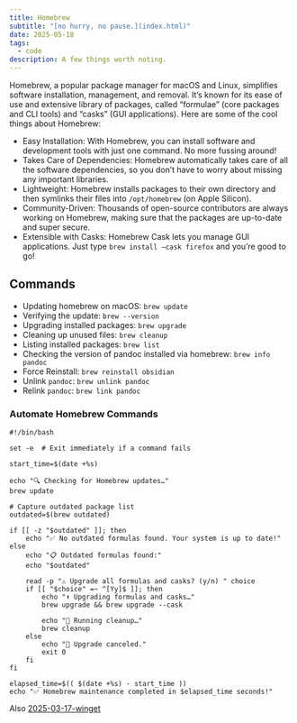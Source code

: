 ```yaml
---
title: Homebrew
subtitle: "[no hurry, no pause.](index.html)"
date: 2025-05-18
tags:
  - code
description: A few things worth noting.
---
```


Homebrew, a popular package manager for macOS and Linux, simplifies software installation, management, and removal. It’s known for its ease of use and extensive library of packages, called “formulae” (core packages and CLI tools) and “casks” (GUI applications). Here are some of the cool things about Homebrew:

- Easy Installation: With Homebrew, you can install software and development tools with just one command. No more fussing around!
- Takes Care of Dependencies: Homebrew automatically takes care of all the software dependencies, so you don’t have to worry about missing any important libraries.
- Lightweight: Homebrew installs packages to their own directory and then symlinks their files into `/opt/homebrew` (on Apple Silicon).
- Community-Driven: Thousands of open-source contributors are always working on Homebrew, making sure that the packages are up-to-date and super secure.
- Extensible with Casks: Homebrew Cask lets you manage GUI applications. Just type `brew install —cask firefox` and you’re good to go!

## Commands

- Updating homebrew on macOS: `brew update`
- Verifying the update: `brew --version`
- Upgrading installed packages: `brew upgrade`
- Cleaning up unused files: `brew cleanup`
- Listing installed packages: `brew list`
- Checking the version of pandoc installed via homebrew: `brew info pandoc`
- Force Reinstall: `brew reinstall obsidian`
- Unlink `pandoc`: `brew unlink pandoc`
- Relink `pandoc`: `brew link pandoc`

### Automate Homebrew Commands

```
#!/bin/bash

set -e  # Exit immediately if a command fails

start_time=$(date +%s)

echo "🔍 Checking for Homebrew updates…"
brew update

# Capture outdated package list
outdated=$(brew outdated)

if [[ -z "$outdated" ]]; then
    echo "✅ No outdated formulas found. Your system is up to date!"
else
    echo "📋 Outdated formulas found:"
    echo "$outdated"
    
    read -p "⚠️ Upgrade all formulas and casks? (y/n) " choice
    if [[ "$choice" =~ ^[Yy]$ ]]; then
        echo "⬆️ Upgrading formulas and casks…"
        brew upgrade && brew upgrade --cask
        
        echo "🧹 Running cleanup…"
        brew cleanup
    else
        echo "🚫 Upgrade canceled."
        exit 0
    fi
fi

elapsed_time=$(( $(date +%s) - start_time ))
echo "✅ Homebrew maintenance completed in $elapsed_time seconds!"
```

Also [2025-03-17-winget](2025-03-17-winget.md)